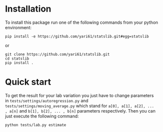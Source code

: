 # Installation
To install this package run one of the following commands from your python environment:

```
pip install -e https://github.com/yari61/statslib.git#egg=statslib
```
or
```
git clone https://github.com/yari61/statslib.git
cd statslib
pip install .
```

# Quick start
To get the result for your lab variation you just have to change parameters in `tests/settings/autoregression.py` and `tests/settings/moving_average.py` which stand for `a[0], a[1], a[2], ... , a[n]` and `b[1], b[2], ... , b[n]` parameters respectively.
Then you can just execute the following command:
```
python tests/lab.py estimate
```
